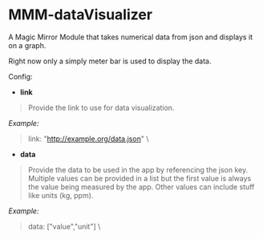 # MMM-dataVisualizer
A Magic Mirror Module that takes numerical data from json and displays it on a graph.

Right now only a simply meter bar is used to display the data.

Config:
- **link**
> Provide the link to use for data visualization.


*Example:*
> link: "http://example.org/data.json"
\\

- **data**
> Provide the data to be used in the app by referencing the json key. Multiple values can be provided in a list but the first value is always the value being measured by the app. Other values can include stuff like units (kg, ppm).


*Example:*
>data: ["value","unit"]
\\
